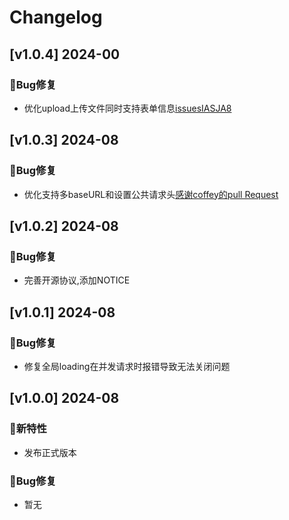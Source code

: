 # Changelog

## [v1.0.4] 2024-00

### 🐞Bug修复

* 优化upload上传文件同时支持表单信息[issuesIASJA8](https://gitee.com/yunkss/ef-tool/issues/IASJA8)

## [v1.0.3] 2024-08

### 🐞Bug修复

* 优化支持多baseURL和设置公共请求头[感谢coffey的pull Request](https://gitee.com/coffey)

## [v1.0.2] 2024-08

### 🐞Bug修复

* 完善开源协议,添加NOTICE

## [v1.0.1] 2024-08

### 🐞Bug修复

* 修复全局loading在并发请求时报错导致无法关闭问题

## [v1.0.0] 2024-08

### 🐣新特性

* 发布正式版本

### 🐞Bug修复

* 暂无
